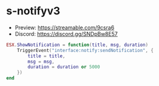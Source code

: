 # s-notifyv3

- Preview: https://streamable.com/9csra6
- Discord:  https://discord.gg/SNDpBw8E57 

```/es_extended/client/functions.lua
ESX.ShowNotification = function(title, msg, duration)
    TriggerEvent("interface:notify:sendNotification", {
        title = title,
        msg = msg,
        duration = duration or 5000
    })
end
